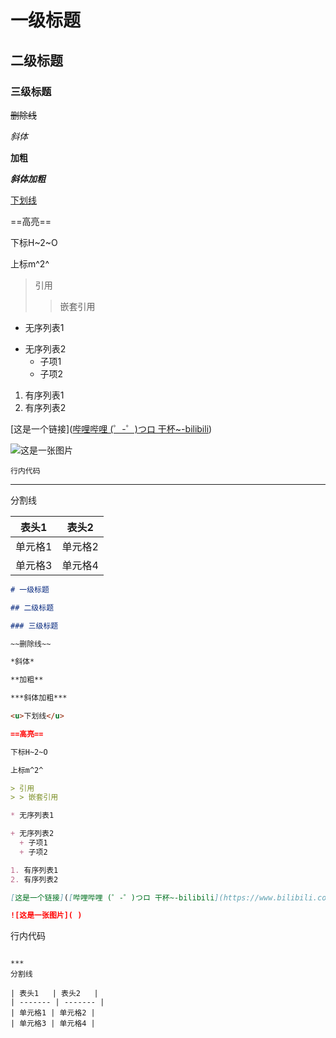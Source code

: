 # 一级标题

## 二级标题

### 三级标题

~~删除线~~

*斜体*

**加粗**

***斜体加粗***

<u>下划线</u>

==高亮==

下标H~2~O

上标m^2^

> 引用
>
> > 嵌套引用

* 无序列表1

+ 无序列表2
  + 子项1
  + 子项2

1. 有序列表1
2. 有序列表2

[这是一个链接]([哔哩哔哩 (゜-゜)つロ 干杯~-bilibili](https://www.bilibili.com/))

![这是一张图片]()

  ```
  行内代码
  ```

***

分割线

| 表头1   | 表头2   |
| ------- | ------- |
| 单元格1 | 单元格2 |
| 单元格3 | 单元格4 |



```markdown
# 一级标题

## 二级标题

### 三级标题

~~删除线~~

*斜体*

**加粗**

***斜体加粗***

<u>下划线</u>

==高亮==

下标H~2~O

上标m^2^

> 引用
> > 嵌套引用

* 无序列表1

+ 无序列表2
  + 子项1
  + 子项2

1. 有序列表1
2. 有序列表2

[这是一个链接]([哔哩哔哩 (゜-゜)つロ 干杯~-bilibili](https://www.bilibili.com/))

![这是一张图片]( )

  ```
行内代码
  ```

***
分割线

| 表头1   | 表头2   |
| ------- | ------- |
| 单元格1 | 单元格2 |
| 单元格3 | 单元格4 |


```















